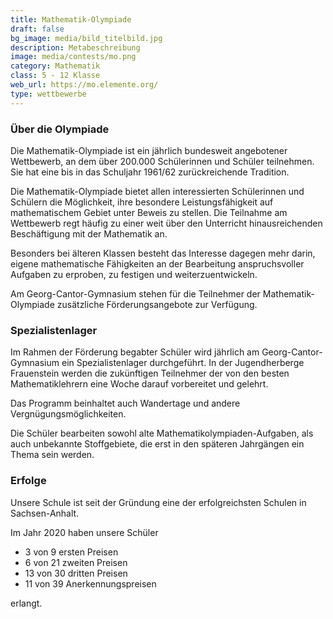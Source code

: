 ```yaml
---
title: Mathematik-Olympiade
draft: false
bg_image: media/bild_titelbild.jpg
description: Metabeschreibung
image: media/contests/mo.png
category: Mathematik
class: 5 - 12 Klasse
web_url: https://mo.elemente.org/
type: wettbewerbe
---
```

### Über die Olympiade

Die Mathematik-Olympiade ist ein jährlich bundesweit angebotener Wettbewerb, an dem über 200.000 Schülerinnen und Schüler teilnehmen. Sie hat eine bis in das Schuljahr 1961/62 zurückreichende Tradition.

Die Mathematik-Olympiade bietet allen interessierten Schülerinnen und Schülern die Möglichkeit, ihre besondere Leistungsfähigkeit auf mathematischem Gebiet unter Beweis zu stellen. Die Teilnahme am Wettbewerb regt häufig zu einer weit über den Unterricht hinausreichenden Beschäftigung mit der Mathematik an.

Besonders bei älteren Klassen besteht das Interesse dagegen mehr darin, eigene mathematische Fähigkeiten an der Bearbeitung anspruchsvoller Aufgaben zu erproben, zu festigen und weiterzuentwickeln.

Am Georg-Cantor-Gymnasium stehen für die Teilnehmer der Mathematik-Olympiade zusätzliche Förderungsangebote zur Verfügung.

### Spezialistenlager

Im Rahmen der Förderung begabter Schüler wird jährlich am Georg-Cantor-Gymnasium ein Spezialistenlager durchgeführt.
In der Jugendherberge Frauenstein werden die zukünftigen Teilnehmer der von den besten Mathematiklehrern eine Woche darauf vorbereitet und gelehrt.

Das Programm beinhaltet auch Wandertage und andere Vergnügungsmöglichkeiten.

Die Schüler bearbeiten sowohl alte Mathematikolympiaden-Aufgaben, als auch unbekannte Stoffgebiete, die erst in den späteren Jahrgängen ein Thema sein werden.

### Erfolge

Unsere Schule ist seit der Gründung eine der erfolgreichsten Schulen in Sachsen-Anhalt.

Im Jahr 2020 haben unsere Schüler

* 3 von 9 ersten Preisen
* 6 von 21 zweiten Preisen
* 13 von 30 dritten Preisen
* 11 von 39 Anerkennungspreisen

erlangt.